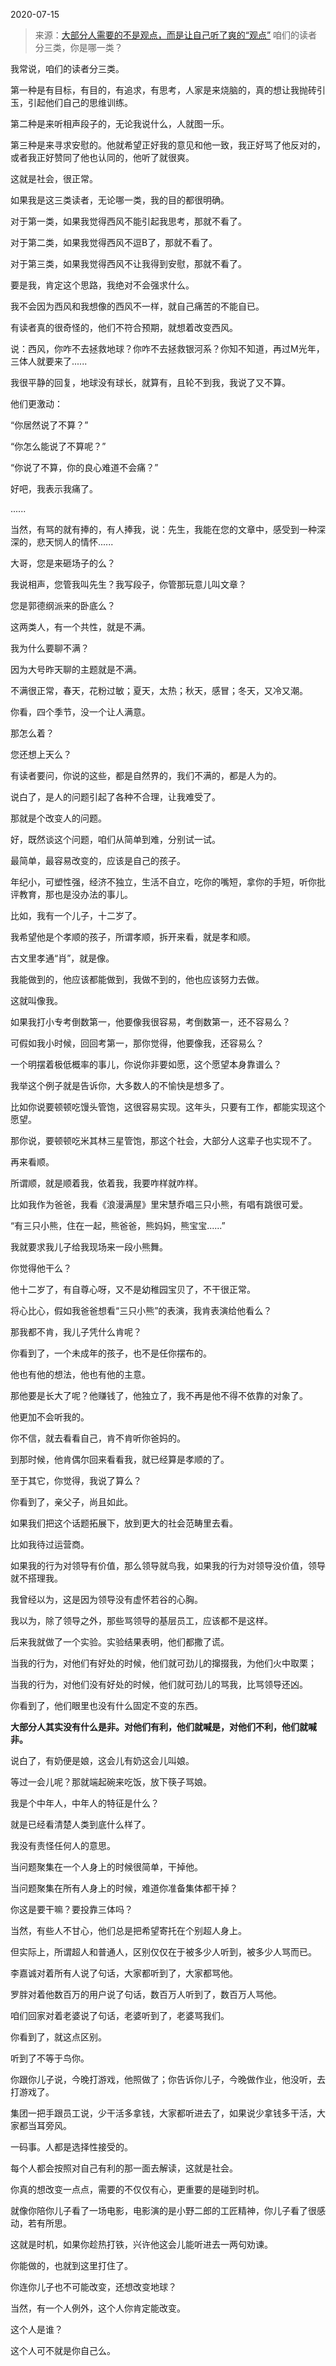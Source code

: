 2020-07-15

> 来源：[大部分人需要的不是观点，而是让自己听了爽的“观点”](http://mp.weixin.qq.com/s?__biz=MzU3NDc5Nzc0NQ==&mid=2247490520&idx=2&sn=9fb3ec8029693b347ae6afda0a4f51ba&chksm=fd2db906ca5a3010af97a5d9d802b5237de300ac68bb3156322d3bdc93c1c820de25a3abed82&scene=27#wechat_redirect)
> 咱们的读者分三类，你是哪一类？

我常说，咱们的读者分三类。

  

第一种是有目标，有目的，有追求，有思考，人家是来烧脑的，真的想让我抛砖引玉，引起他们自己的思维训练。

  

第二种是来听相声段子的，无论我说什么，人就图一乐。

  

第三种是来寻求安慰的。他就希望正好我的意见和他一致，我正好骂了他反对的，或者我正好赞同了他也认同的，他听了就很爽。

  

这就是社会，很正常。  

  

如果我是这三类读者，无论哪一类，我的目的都很明确。  

  

对于第一类，如果我觉得西风不能引起我思考，那就不看了。

对于第二类，如果我觉得西风不逗B了，那就不看了。  

对于第三类，如果我觉得西风不让我得到安慰，那就不看了。

  

要是我，肯定这个思路，我绝对不会强求什么。  

  

我不会因为西风和我想像的西风不一样，就自己痛苦的不能自已。  

  

有读者真的很奇怪的，他们不符合预期，就想着改变西风。

  

说：西风，你咋不去拯救地球？你咋不去拯救银河系？你知不知道，再过M光年，三体人就要来了......

  

我很平静的回复，地球没有球长，就算有，且轮不到我，我说了又不算。  

  

他们更激动：

  

“你居然说了不算？”

“你怎么能说了不算呢？”

“你说了不算，你的良心难道不会痛？”

  

好吧，我表示我痛了。

  

......  

  

当然，有骂的就有捧的，有人捧我，说：先生，我能在您的文章中，感受到一种深深的，悲天悯人的情怀......

  

大哥，您是来砸场子的么？  

  

我说相声，您管我叫先生？我写段子，你管那玩意儿叫文章？

  

您是郭德纲派来的卧底么？  

  

这两类人，有一个共性，就是不满。

  

我为什么要聊不满？

  

因为大号昨天聊的主题就是不满。

  

不满很正常，春天，花粉过敏；夏天，太热；秋天，感冒；冬天，又冷又潮。

  

你看，四个季节，没一个让人满意。  

  

那怎么着？

  

您还想上天么？

  

有读者要问，你说的这些，都是自然界的，我们不满的，都是人为的。  

  

说白了，是人的问题引起了各种不合理，让我难受了。

  

那就是个改变人的问题。  

  

好，既然谈这个问题，咱们从简单到难，分别试一试。

  

最简单，最容易改变的，应该是自己的孩子。

  

年纪小，可塑性强，经济不独立，生活不自立，吃你的嘴短，拿你的手短，听你批评教育，那也是没办法的事儿。

  

比如，我有一个儿子，十二岁了。  

  

我希望他是个孝顺的孩子，所谓孝顺，拆开来看，就是孝和顺。

  

古文里孝通“肖”，就是像。

  

我能做到的，他应该都能做到，我做不到的，他也应该努力去做。

  

这就叫像我。

  

如果我打小专考倒数第一，他要像我很容易，考倒数第一，还不容易么？  

  

可假如我小时候，回回考第一，那你觉得，他要像我，还容易么？  

  

一个明摆着极低概率的事儿，你说你非要如愿，这个愿望本身靠谱么？  

  

我举这个例子就是告诉你，大多数人的不愉快是想多了。

  

比如你说要顿顿吃馒头管饱，这很容易实现。这年头，只要有工作，都能实现这个愿望。

  

那你说，要顿顿吃米其林三星管饱，那这个社会，大部分人这辈子也实现不了。

  

再来看顺。  

  

所谓顺，就是顺着我，依着我，我要咋样就咋样。

  

比如我作为爸爸，我看《浪漫满屋》里宋慧乔唱三只小熊，有唱有跳很可爱。

  

“有三只小熊，住在一起，熊爸爸，熊妈妈，熊宝宝......”

  

我就要求我儿子给我现场来一段小熊舞。

  

你觉得他干么？

  

他十二岁了，有自尊心呀，又不是幼稚园宝贝了，不干很正常。

  

将心比心，假如我爸爸想看“三只小熊”的表演，我肯表演给他看么？  

  

那我都不肯，我儿子凭什么肯呢？  

  

你看到了，一个未成年的孩子，也不是任你摆布的。  

  

他也有他的想法，他也有他的主意。  

  

那他要是长大了呢？他赚钱了，他独立了，我不再是他不得不依靠的对象了。  

  

他更加不会听我的。

  

你不信，就去看看自己，肯不肯听你爸妈的。  

  

到那时候，他肯偶尔回来看看我，就已经算是孝顺的了。  

  

至于其它，你觉得，我说了算么？

  

你看到了，亲父子，尚且如此。  

  

如果我们把这个话题拓展下，放到更大的社会范畴里去看。  

  

比如我待过运营商。

  

如果我的行为对领导有价值，那么领导就鸟我，如果我的行为对领导没价值，领导就不搭理我。

  

我曾经以为，这是因为领导没有虚怀若谷的心胸。  

  

我以为，除了领导之外，那些骂领导的基层员工，应该都不是这样。

  

后来我就做了一个实验。实验结果表明，他们都撒了谎。  

  

当我的行为，对他们有好处的时候，他们就可劲儿的撺掇我，为他们火中取栗；

当我的行为，对他们没有好处的时候，他们就可劲儿的骂我，比骂领导还凶。

  

你看到了，他们眼里也没有什么固定不变的东西。

  

 **大部分人其实没有什么是非。对他们有利，他们就喊是，对他们不利，他们就喊非。**

  

说白了，有奶便是娘，这会儿有奶这会儿叫娘。

  

等过一会儿呢？那就端起碗来吃饭，放下筷子骂娘。  

  

我是个中年人，中年人的特征是什么？  

  

就是已经看清楚人类到底什么样了。

  

我没有责怪任何人的意思。  

  

当问题聚集在一个人身上的时候很简单，干掉他。

当问题聚集在所有人身上的时候，难道你准备集体都干掉？

  

你这是要干嘛？要投靠三体吗？

  

当然，有些人不甘心，他们总是把希望寄托在个别超人身上。

  

但实际上，所谓超人和普通人，区别仅仅在于被多少人听到，被多少人骂而已。

  

李嘉诚对着所有人说了句话，大家都听到了，大家都骂他。

罗胖对着他数百万的用户说了句话，数百万人听到了，数百万人骂他。  

咱们回家对着老婆说了句话，老婆听到了，老婆骂我们。  

  

你看到了，就这点区别。

  

听到了不等于鸟你。  

  

你跟你儿子说，今晚打游戏，他照做了；你告诉你儿子，今晚做作业，他没听，去打游戏了。

  

集团一把手跟员工说，少干活多拿钱，大家都听进去了，如果说少拿钱多干活，大家都当耳旁风。

  

一码事。人都是选择性接受的。

  

每个人都会按照对自己有利的那一面去解读，这就是社会。

  

你真的想改变一点点，需要的不仅仅有心，更重要的是碰到时机。  

  

就像你陪你儿子看了一场电影，电影演的是小野二郎的工匠精神，你儿子看了很感动，若有所思。

  

这就是时机，如果你趁热打铁，兴许他这会儿能听进去一两句劝谏。

  

你能做的，也就到这里打住了。  

  

你连你儿子也不可能改变，还想改变地球？

  

当然，有一个人例外，这个人你肯定能改变。  

  

这个人是谁？

  

这个人可不就是你自己么。

